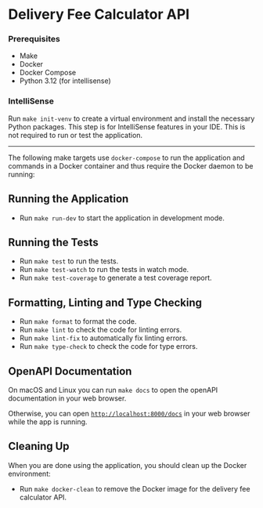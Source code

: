 # Delivery Fee Calculator API

### Prerequisites

- Make
- Docker
- Docker Compose
- Python 3.12 (for intellisense)

### IntelliSense

Run `make init-venv` to create a virtual environment and install the necessary Python packages. This step is for IntelliSense features in your IDE. This is not required to run or test the application.

---

The following make targets use `docker-compose` to run the application and commands in a Docker container and thus require the Docker daemon to be running:

## Running the Application

- Run `make run-dev` to start the application in development mode.

## Running the Tests

- Run `make test` to run the tests.
- Run `make test-watch` to run the tests in watch mode.
- Run `make test-coverage` to generate a test coverage report.

## Formatting, Linting and Type Checking

- Run `make format` to format the code.
- Run `make lint` to check the code for linting errors.
- Run `make lint-fix` to automatically fix linting errors.
- Run `make type-check` to check the code for type errors.

## OpenAPI Documentation

On macOS and Linux you can run `make docs` to open the openAPI documentation in your web browser.

Otherwise, you can open [`http://localhost:8000/docs`](http://localhost:8000/docs) in your web browser while the app is running.

## Cleaning Up

When you are done using the application, you should clean up the Docker environment:

- Run `make docker-clean` to remove the Docker image for the delivery fee calculator API.
